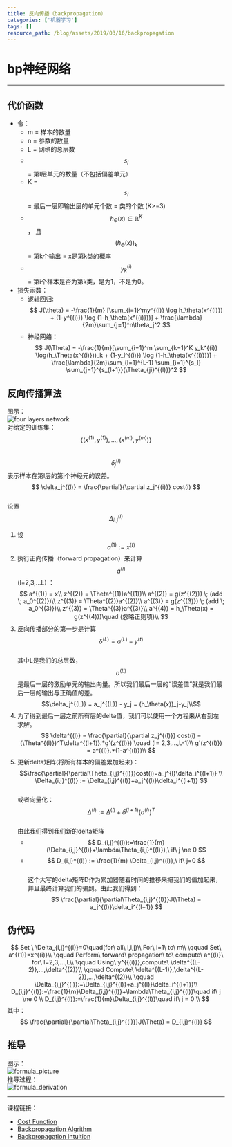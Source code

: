 ```yaml
---
title: 反向传播（backpropagation）
categories: ['机器学习']
tags: []
resource_path: /blog/assets/2019/03/16/backpropagation
---
```


<script type="text/javascript" async src="https://cdn.mathjax.org/mathjax/latest/MathJax.js?config=TeX-MML-AM_CHTML"> </script>

bp神经网络
===

---

代价函数
---

* 令：
  * m = 样本的数量
  * n = 参数的数量
  * L = 网络的总层数
  * $$s_l$$ = 第l层单元的数量（不包括偏差单元）
  * K = $$s_l$$ = 最后一层即输出层的单元个数 = 类的个数 (K>=3)
  * $$ h_\Theta(x) \in \mathbb{R}^K $$ ， 且 $$ {(h_\Theta(x))}_k $$ = 第k个输出 = x是第k类的概率
  * $$ y_k^{(i)} $$ = 第i个样本是否为第k类，是为1，不是为0。
* 损失函数：
  * 逻辑回归:
    $$ J(\theta) = -\frac{1}{m} [\sum_{i=1}^my^{(i)} \log h_\theta(x^{(i)}) + (1-y^{(i)}) \log (1-h_\theta(x^{(i)}))] + \frac{\lambda}{2m}\sum_{j=1}^n\theta_j^2 $$
  * 神经网络：
    $$ J(\Theta) = -\frac{1}{m}[\sum_{i=1}^m \sum_{k=1}^K y_k^{(i)} \log(h_\Theta(x^{(i)}))_k + (1-y_l^{(i)}) \log (1-h_\theta(x^{(i)}))] + \frac{\lambda}{2m}\sum_{l=1}^{L-1} \sum_{i=1}^{s_l} \sum_{j=1}^{s_{l+1}}(\Theta_{ji}^{(l)})^2 $$

反向传播算法
---

图示：  
![four layers network]({{page.resource_path}}/4_layers_network.png)  
对给定的训练集：$$\{(x^{(1)}, y^{(1)}),...,(x^{(m)}, y^{(m)})\}$$  
$$\delta_j^{(l)} $$ 表示样本在第l层的第j个神经元的误差。  
$$ \delta_j^{(l)} = \frac{\partial}{\partial z_j^{(i)}} cost(i) $$  
设置 $$ \Delta_{i,j}^{(l)} $$


1. 设$$a^{(1)}:=x^{(t)}$$
2. 执行正向传播（forward propagation）来计算 $$a^{(l)}$$ (l=2,3,...L) ：  
   $$
   a^{(1)} = x\\
   z^{(2)} = \Theta^{(1)}a^{(1)}\\
   a^{(2)} = g(z^{(2)}) \; (add \; a_0^{(2)})\\
   z^{(3)} = \Theta^{(2)}a^{(2)}\\
   a^{(3)} = g(z^{(3)}) \; (add \; a_0^{(3)})\\
   z^{(3)} = \Theta^{(3)}a^{(3)}\\
   a^{(4)} = h_\Theta(x) = g(z^{(4)})\quad (忽略正则项)\\
   $$
3. 反向传播部分的第一步是计算 $$ \delta^{(L)}=a^{(L)}-y^{(t)} $$  
   其中L是我们的总层数，$$a^{(L)}$$ 是最后一层的激励单元的输出向量。所以我们最后一层的“误差值”就是我们最后一层的输出与正确值的差。  
   $$\delta_j^{(L)} = a_j^{(L)} - y_j = (h_\theta(x))_j-y_j\\$$
4. 为了得到最后一层之前所有层的delta值，我们可以使用一个方程来从右到左求解。  
   $$
   \delta^{(l)} =  \frac{\partial}{\partial z_j^{(l)}} cost(i) = (\Theta^{(l)})^T\delta^{(l+1)}.*g'(z^{(l)}) \quad (l= 2,3,...,L-1)\\
   g'(z^{(l)}) = a^{(l)}.*(1-a^{(l)})\\
   $$
5. 更新delta矩阵(将所有样本的偏差累加起来)：
   $$\frac{\partial}{\partial\Theta_{i,j}^{(l)}}cost(i)=a_j^{l}\delta_i^{(l+1)} \\ \Delta_{i,j}^{(l)} := \Delta_{i,j}^{(l)}+a_j^{(l)}\delta_i^{(l+1)}
   $$  
   或者向量化：  
   $$ \Delta^{(l)}:=\Delta^{(l)}+\delta^{(l+1)}(a^{(l)})^T $$  
   由此我们得到我们新的delta矩阵  
   * $$ D_{i,j}^{(l)}:=\frac{1}{m}(\Delta_{i,j}^{(l)}+\lambda\Theta_{i,j}^{(l)}),\ if\ j \ne 0 $$
   * $$ D_{i,j}^{(l)} := \frac{1}{m} \Delta_{i,j}^{(l)},\ if\ j=0 $$  
   这个大写的delta矩阵D作为累加器随着时间的推移来把我们的值加起来，并且最终计算我们的骗到。由此我们得到：  
   $$
   \frac{\partial}{\partial\Theta_{i,j}^{(l)}}J(\Theta) = a_j^{(l)}\delta_i^{(l+1)}
   $$

伪代码
---

$$
Set \ \Delta_{i,j}^{(l)}=0\quad(for\ all\ l,i,j)\\
For\ i=1\ to\ m\\
\qquad Set\ a^{(1)}=x^{(i)}\\
\qquad Perform\ forward\ propagation\ to\ compute\ a^{(l)}\ for\ l=2,3,...,L\\
\qquad Using\ y^{{(i)}},compute\ \delta^{(L-2)},...,\delta^{(2)}\\
\qquad Compute\ \delta^{(L-1)},\delta^{(L-2)},...,\delta^{(2)}\\
\qquad \Delta_{i,j}^{(l)}:=\Delta_{i,j}^{(l)}+a_j^{(l)}\delta_i^{(l+1)}\\
D_{i,j}^{(l)}:=\frac{1}{m}\Delta_{i,j}^{(l)}+\lambda\Theta_{i,j}^{(l)}\quad if\ j \ne 0 \\
D_{i,j}^{(l)}:=\frac{1}{m}\Delta_{i,j}^{(l)}\quad if\ j = 0 \\
$$
其中：  
$$ \frac{\partial}{\partial\Theta_{i,j}^{(l)}}J(\Theta) = D_{i,j}^{(l)}
$$

推导
---

图示：  
![formula_picture]({{page.resource_path}}/formula_picture.png)  
推导过程：  
![formula_derivation]({{page.resource_path}}/formula_derivation.png)

---
  
课程链接：

* [Cost Function](https://www.coursera.org/learn/machine-learning/lecture/na28E/cost-function)
* [Backpropagation Algrithm](https://www.coursera.org/learn/machine-learning/lecture/1z9WW/backpropagation-algorithm)
* [Backpropagation Intuition](https://www.coursera.org/learn/machine-learning/lecture/du981/backpropagation-intuition)
